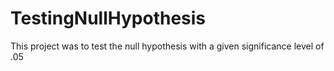 # TestingNullHypothesis
This project was to test the null hypothesis with a given significance level of .05
